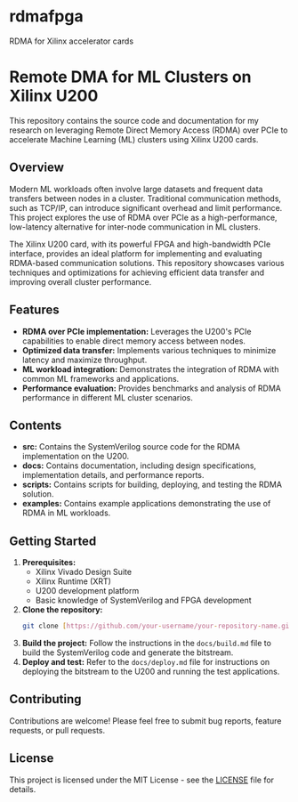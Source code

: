 # rdmafpga
RDMA for Xilinx accelerator cards

# Remote DMA for ML Clusters on Xilinx U200

This repository contains the source code and documentation for my research on leveraging Remote Direct Memory Access (RDMA) over PCIe to accelerate Machine Learning (ML) clusters using Xilinx U200 cards.

## Overview

Modern ML workloads often involve large datasets and frequent data transfers between nodes in a cluster. Traditional communication methods, such as TCP/IP, can introduce significant overhead and limit performance. This project explores the use of RDMA over PCIe as a high-performance, low-latency alternative for inter-node communication in ML clusters.

The Xilinx U200 card, with its powerful FPGA and high-bandwidth PCIe interface, provides an ideal platform for implementing and evaluating RDMA-based communication solutions. This repository showcases various techniques and optimizations for achieving efficient data transfer and improving overall cluster performance.

## Features

  * **RDMA over PCIe implementation:**  Leverages the U200's PCIe capabilities to enable direct memory access between nodes.
  * **Optimized data transfer:**  Implements various techniques to minimize latency and maximize throughput.
  * **ML workload integration:** Demonstrates the integration of RDMA with common ML frameworks and applications.
  * **Performance evaluation:** Provides benchmarks and analysis of RDMA performance in different ML cluster scenarios.

## Contents

  * **src:** Contains the SystemVerilog source code for the RDMA implementation on the U200.
  * **docs:** Contains documentation, including design specifications, implementation details, and performance reports.
  * **scripts:** Contains scripts for building, deploying, and testing the RDMA solution.
  * **examples:** Contains example applications demonstrating the use of RDMA in ML workloads.

## Getting Started

1.  **Prerequisites:**
      * Xilinx Vivado Design Suite
      * Xilinx Runtime (XRT)
      * U200 development platform
      * Basic knowledge of SystemVerilog and FPGA development
2.  **Clone the repository:**
    ```bash
    git clone [https://github.com/your-username/your-repository-name.git](https://github.com/your-username/your-repository-name.git)
    ```
3.  **Build the project:**
    Follow the instructions in the `docs/build.md` file to build the SystemVerilog code and generate the bitstream.
4.  **Deploy and test:**
    Refer to the `docs/deploy.md` file for instructions on deploying the bitstream to the U200 and running the test applications.

## Contributing

Contributions are welcome! Please feel free to submit bug reports, feature requests, or pull requests.

## License

This project is licensed under the MIT License - see the [LICENSE](LICENSE) file for details.

